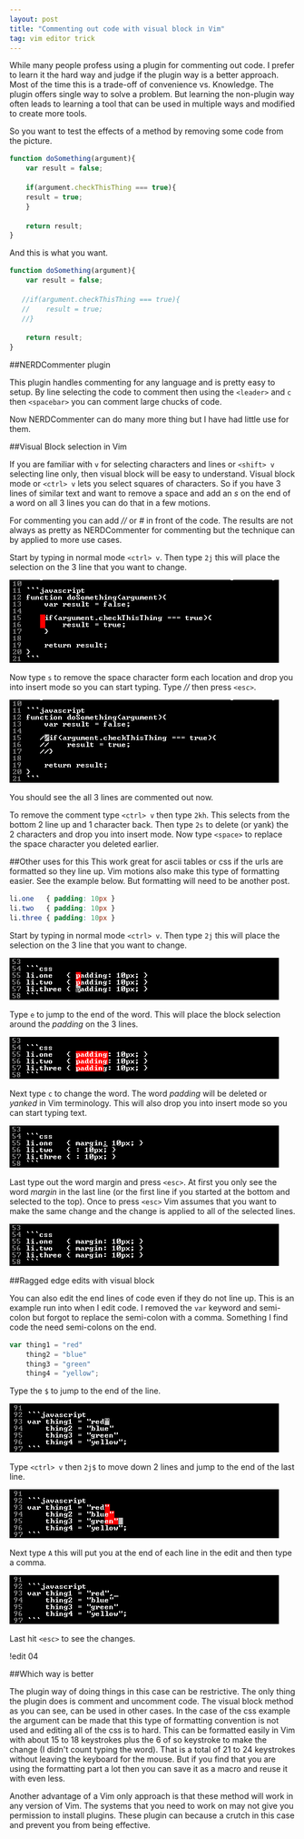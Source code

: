 ```yaml
---
layout: post
title: "Commenting out code with visual block in Vim"
tag: vim editor trick
---
```


While many people profess using a plugin for commenting out code. I prefer to learn it the hard way and judge if the plugin way is a better approach. Most of the time this is a trade-off of convenience vs. Knowledge. <!--more-->The plugin offers single way to solve a problem. But learning the non-plugin way often leads to learning a tool that can be used in multiple ways and modified to create more tools.

So you want to test the effects of a method by removing some code from the picture. 

```javascript
function doSomething(argument){
    var result = false;

    if(argument.checkThisThing === true){
	result = true;
    }

    return result;
}
```

And this is what you want.


```javascript
function doSomething(argument){
    var result = false;

   //if(argument.checkThisThing === true){
   //    result = true;
   //}

    return result;
}
```

##NERDCommenter plugin

This plugin handles commenting for any language and is pretty easy to setup. By line selecting the code to comment then using the ```<leader>``` and ```c``` then ```<spacebar>``` you can comment large chucks of code.

Now NERDCommenter can do many more thing but I have had little use for them. 

##Visual Block selection in Vim

If you are familiar with ```v``` for selecting characters and lines or ```<shift> v``` selecting line only, then visual block will be easy to understand. Visual block mode or ```<ctrl> v``` lets you select squares of characters. So if you have 3 lines of similar text and want to remove a space and add an *s* on the end of a word on all 3 lines you can do that in a few motions. 

For commenting you can add *//* or *#* in front of the code. The results are not always as pretty as NERDCommenter for commenting but the technique can by applied to more use cases. 


Start by typing in normal mode ```<ctrl> v```. Then type ```2j``` this will place the selection on the 3 line that you want to change.

![select lines for commenting](/assets/images/posts/select-lines-for-commenting.png)

Now type ```s``` to remove the space character form each location and drop you into insert mode so you can start typing. Type *//* then press ```<esc>```. 

![add comments](/assets/images/posts/select-lines-add-comments.png)

You should see the all 3 lines are commented out now.

To remove the comment type ```<ctrl> v``` then type ```2kh```. This selects from the bottom 2 line up and 1 character back. Then type ```2s``` to delete (or yank) the 2 characters and drop you into insert mode. Now type ```<space>``` to replace the space character you deleted earlier.

##Other uses for this
This work great for ascii tables or css if the urls are formatted so they line up. Vim motions also make this type of formatting easier. See the example below. But formatting will need to be another post.

```css
li.one   { padding: 10px }
li.two   { padding: 10px }
li.three { padding: 10px }
```

Start by typing in normal mode ```<ctrl> v```. Then type ```2j``` this will place the selection on the 3 line that you want to change.


![css 2](/assets/images/posts/css-2j.png)

Type ```e``` to jump to the end of the word. This will place the block selection around the *padding* on the 3 lines.

![css e](/assets/images/posts/css-e.png)

Next type ```c``` to change the word. The word *padding* will be deleted or *yanked* in Vim terminology. This will also drop you into insert mode so you can start typing text.

![css c](/assets/images/posts/css-c.png)

Last type out the word margin and press ```<esc>```. At first you only see the word *margin* in the last line (or the first line if you started at the bottom and selected to the top). Once to press ```<esc>``` Vim assumes that you want to make the same change and the change is applied to all of the selected lines.

![css margins esc](/assets/images/posts/css-margin_esc.png)


##Ragged edge edits with visual block

You can also edit the end lines of code even if they do not line up. This is an example run into when I edit code. I removed the ```var``` keyword and semi-colon but forgot to replace the semi-colon with a comma. Something I find code the need semi-colons on the end.

```javascript
var thing1 = "red"
    thing2 = "blue"
    thing3 = "green"
    thing4 = "yellow";
```

Type the ```$``` to jump to the end of the line.

![edit 01](/assets/images/posts/ragged-edge-edit_01.png)

Type ```<ctrl> v``` then ```2j$``` to move down 2 lines and jump to the end of the last line.

![edit 02](/assets/images/posts/ragged-edge-edit_02.png)

Next type ```A``` this will put you at the end of each line in the edit and then type a comma.

![edit 03](/assets/images/posts/ragged-edge-edit_03.png)

Last hit ```<esc>``` to see the changes.

!edit 04[](/assets/images/posts/ragged-edge-edit_04.png)

##Which way is better

The plugin way of doing things in this case can be restrictive. The only thing the plugin does is comment and uncomment code. The visual block method as you can see, can be used in other cases. In the case of the css example the argument can be made that this type of formatting convention is not used and editing all of the css is to hard. This can be formatted easily in Vim with about 15 to 18 keystrokes plus the 6 of so keystroke to make the change (I didn't count typing the word). That is a total of 21 to 24 keystrokes without leaving the keyboard for the mouse. But if you find that you are using the formatting part a lot then you can save it as a macro and reuse it with even less. 

Another advantage of a Vim only approach is that these method will work in any version of Vim. The systems that you need to work on may not give you permission to install plugins. These plugin can because a crutch in this case and prevent you from being effective. 
